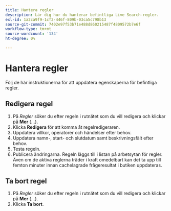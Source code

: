 ```yaml
---
title: Hantera regler
description: Lär dig hur du hanterar befintliga Live Search-regler.
exl-id: 1a2ca9f9-1cf2-446f-809b-03ca5c798b13
source-git-commit: 7402e97f53b71e488d860215487f4809572b7e6f
workflow-type: tm+mt
source-wordcount: '134'
ht-degree: 0%

---
```


# Hantera regler

Följ de här instruktionerna för att uppdatera egenskaperna för befintliga regler.

## Redigera regel

1. På *Regler* söker du efter regeln i rutnätet som du vill redigera och klickar på **Mer** (...).
1. Klicka **Redigera** för att komma åt regelredigeraren.
1. Uppdatera villkor, operatorer och händelser efter behov.
1. Uppdatera namn-, start- och slutdatum samt beskrivningsfält efter behov.
1. Testa regeln.
1. Publicera ändringarna.
Regeln läggs till i listan på arbetsytan för regler. Även om de aktiva reglerna träder i kraft omedelbart kan det ta upp till femton minuter innan cachelagrade frågeresultat i butiken uppdateras.

## Ta bort regel

1. På *Regler* söker du efter regeln i rutnätet som du vill redigera och klickar på **Mer** (...).
1. Klicka **Ta bort**.
